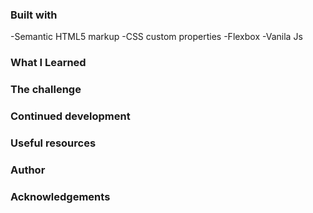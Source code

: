 ### Built with

-Semantic HTML5 markup
-CSS custom properties
-Flexbox
-Vanila Js

### What I Learned

### The challenge

### Continued development

### Useful resources

### Author

### Acknowledgements
